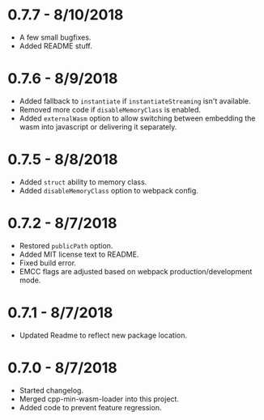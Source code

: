 # 0.7.7 - 8/10/2018
- A few small bugfixes.
- Added README stuff.

# 0.7.6 - 8/9/2018
- Added fallback to `instantiate` if `instantiateStreaming` isn't available.
- Removed more code if `disableMemoryClass` is enabled.
- Added `externalWasm` option to allow switching between embedding the wasm into javascript or delivering it separately.

# 0.7.5 - 8/8/2018
- Added `struct` ability to memory class.
- Added `disableMemoryClass` option to webpack config.

# 0.7.2 - 8/7/2018
- Restored `publicPath` option.
- Added MIT license text to README.
- Fixed build error.
- EMCC flags are adjusted based on webpack production/development mode.

# 0.7.1 - 8/7/2018
- Updated Readme to reflect new package location.

# 0.7.0 - 8/7/2018
- Started changelog.
- Merged cpp-min-wasm-loader into this project.
- Added code to prevent feature regression.